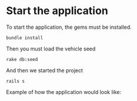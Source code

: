 # Start the application

To start the application, the gems must be installed.

``bundle install``

Then you must load the vehicle seed

``rake db:seed``

And then we started the project

``rails s``

Example of how the application would look like:

